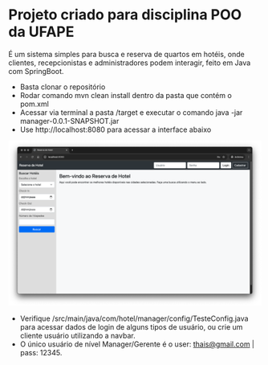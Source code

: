 # Projeto criado para disciplina POO da UFAPE
É um sistema simples para busca e reserva de quartos em hotéis, onde clientes, recepcionistas e administradores podem interagir, feito em Java com SpringBoot.

- Basta clonar o repositório
- Rodar comando mvn clean install dentro da pasta que contém o pom.xml
- Acessar via terminal a pasta /target e executar o comando java -jar manager-0.0.1-SNAPSHOT.jar
- Use http://localhost:8080 para acessar a interface abaixo

<img src="screencap.png" alt="Screenshot">

- Verifique /src/main/java/com/hotel/manager/config/TesteConfig.java para acessar dados de login de alguns tipos de usuário, ou crie um cliente usuário utilizando a navbar.
- O único usuário de nível Manager/Gerente é o user: thais@gmail.com | pass: 12345.
